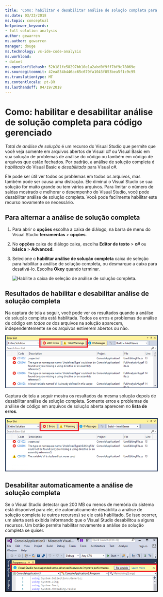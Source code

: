 ```yaml
---
title: 'Como: habilitar e desabilitar análise de solução completa para código gerenciado'
ms.date: 03/23/2018
ms.topic: conceptual
helpviewer_keywords:
- full solution analysis
author: gewarren
ms.author: gewarren
manager: douge
ms.technology: vs-ide-code-analysis
ms.workload:
- dotnet
ms.openlocfilehash: 52b181fe58297bb10e1a2abd0f9ff7bf9c78069e
ms.sourcegitcommit: 42ea834b446ac65c679fa1043f853bea5f1c9c95
ms.translationtype: MT
ms.contentlocale: pt-BR
ms.lasthandoff: 04/19/2018
---
```

# <a name="how-to-enable-and-disable-full-solution-analysis-for-managed-code"></a>Como: habilitar e desabilitar análise de solução completa para código gerenciado

*Total de análise de solução* é um recurso do Visual Studio que permite que você veja somente em arquivos abertos de Visual c# ou Visual Basic em sua solução de problemas de análise do código ou também em código de arquivos que estão fechados. Por padrão, a análise de solução completa é *habilitado* do Visual Basic e *desabilitado* para Visual c#.

Ele pode ser útil ver todos os problemas em todos os arquivos, mas também pode ser causa uma distração. Ele diminui o Visual Studio se sua solução for muito grande ou tem vários arquivos. Para limitar o número de saídas mostrado e melhorar o desempenho do Visual Studio, você pode desabilitar análise de solução completa. Você pode facilmente habilitar este recurso novamente se necessário.

## <a name="to-toggle-full-solution-analysis"></a>Para alternar a análise de solução completa

1. Para abrir o **opções** escolha a caixa de diálogo, na barra de menu do Visual Studio **ferramentas** > **opções**.

1. No **opções** caixa de diálogo caixa, escolha **Editor de texto** > **c#** ou **básica**  >   **Advanced**.

1. Selecione o **habilitar análise de solução completa** caixa de seleção para habilitar a análise de solução completa, ou desmarque a caixa para desativá-lo. Escolha **Okey** quando terminar.

    ![Habilite a caixa de seleção de análise de solução completa.](../code-quality/media/options-enable-full-solution-analysis.png)

## <a name="results-of-enabling-and-disabling-full-solution-analysis"></a>Resultados de habilitar e desabilitar análise de solução completa

Na captura de tela a seguir, você pode ver os resultados quando a análise de solução completa está habilitada. Todos os erros e problemas de análise de código em *todos os* dos arquivos na solução aparecem, independentemente se os arquivos estiverem abertos ou não.

![Análise de solução completa habilitado.](../code-quality/media/fsa_enabled.png)

Captura de tela a seguir mostra os resultados da mesma solução depois de desabilitar análise de solução completa. Somente erros e problemas de análise de código em arquivos de solução aberta aparecem no **lista de erros**.

![Análise de solução completa desabilitado.](../code-quality/media/fsa_disabled.png)

## <a name="automatically-disable-full-solution-analysis"></a>Desabilitar automaticamente a análise de solução completa

Se o Visual Studio detectar que 200 MB ou menos de memória do sistema está disponível para ele, ele automaticamente desabilita a análise de solução completa (e outros recursos) se ele está habilitado. Se isso ocorrer, um alerta será exibida informando que o Visual Studio desabilitou a alguns recursos. Um botão permite habilitar novamente a análise de solução completa se quiser.

![Suspender a análise de solução completa de texto de alerta](../code-quality/media/fsa_alert.png)